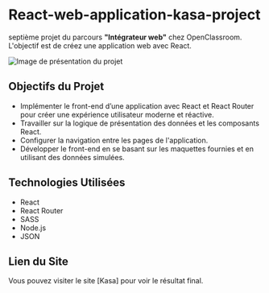 # React-web-application-kasa-project

septième projet du parcours **"Intégrateur web"** chez OpenClassroom. <br> L'objectif est de créez une application web avec React.

![Image de présentation du projet](https://github.com/user-attachments/assets/présentation)

## Objectifs du Projet

- Implémenter le front-end d’une application avec React et React Router pour créer une expérience utilisateur moderne et réactive.
- Travailler sur la logique de présentation des données et les composants React.
- Configurer la navigation entre les pages de l'application.
- Développer le front-end en se basant sur les maquettes fournies et en utilisant des données simulées.

## Technologies Utilisées

- React
- React Router
- SASS
- Node.js
- JSON

## Lien du Site

Vous pouvez visiter le site [Kasa] pour voir le résultat final.
